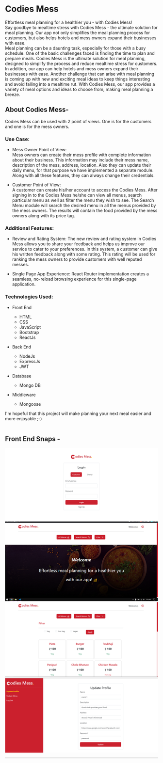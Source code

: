 # Codies Mess
Effortless meal planning for a healthier you - with Codies Mess!<br/>
Say goodbye to mealtime stress with Codies Mess - the ultimate solution for meal planning. Our app not only simplifies the meal planning process for customers, but also helps hotels and mess owners expand their businesses with ease. <br/>
Meal planning can be a daunting task, especially for those with a busy schedule. One of the basic challenges faced is finding the time to plan and prepare meals. Codies Mess is the ultimate solution for meal planning, designed to simplify the process and reduce mealtime stress for customers. In addition, our app can help hotels and mess owners expand their businesses with ease. Another challenge that can arise with meal planning is coming up with new and exciting meal ideas to keep things interesting and avoid falling into a mealtime rut. With Codies Mess, our app provides a variety of meal options and ideas to choose from, making meal planning a breeze.

## About Codies Mess-
Codies Mess can be used with 2 point of views.
One is for the customers and one is for the mess owners.

### Use Case:
- Mess Owner Point of View:<br/>
Mess owners can create their mess profile with complete information about their business. This information may include their mess name, description of the mess, address, location.
Also they can update their daily menu, for that purpose we have implemented a separate module.
Along with all these features, they can always change their credentials.

- Customer Point of View:<br/>
A customer can create his/her account to access the Codies Mess.
After signing in to the Codies Mess he/she can view all menus, search particular menu as well as filter the menu they wish to see.
The Search Menu module will search the desired menu in all the menus provided by the mess owners.
The results will contain the food provided by the mess owners along with its price tag.

### Additional Features:

- Review and Rating System:
The new review and rating system in Codies Mess allows you to share your feedback and helps us improve our service to cater to your preferences. In this system, a customer can give his written feedback along with some rating. This rating will be used for ranking the mess owners to provide customers with well reputed messes. 

- Single Page App Experience:
React Router implementation creates a seamless, no-reload browsing experience for this single-page application.

### Technologies Used:
- Front End
  - HTML
  - CSS
  - JavaScript
  - Bootstrap
  - ReactJs

- Back End
  - NodeJs
  - ExpressJs
  - JWT

- Database
  - Mongo DB

- Middleware  
  - Mongoose

I'm hopeful that this project will make planning your next meal easier and more enjoyable ;-)
<br/><br/>

## Front End Snaps - 
<p align="center">
  <img src="https://github.com/Prathamesh-Patil-GitHub/codies-mess/blob/main/output_Images/output_3.png"> <br/>
  <img src="https://github.com/Prathamesh-Patil-GitHub/codies-mess/blob/main/output_Images/output_1.png"> <br/>
  <img src="https://github.com/Prathamesh-Patil-GitHub/codies-mess/blob/main/output_Images/output_2.png"> <br/>
<img src="https://github.com/Prathamesh-Patil-GitHub/codies-mess/blob/main/output_Images/output_5.png"> <br/>
  
</p>
<hr/>
